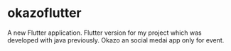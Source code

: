 # okazoflutter

A new Flutter application. Flutter version for my project which was developed with java previously. Okazo an social medai app only for event.


